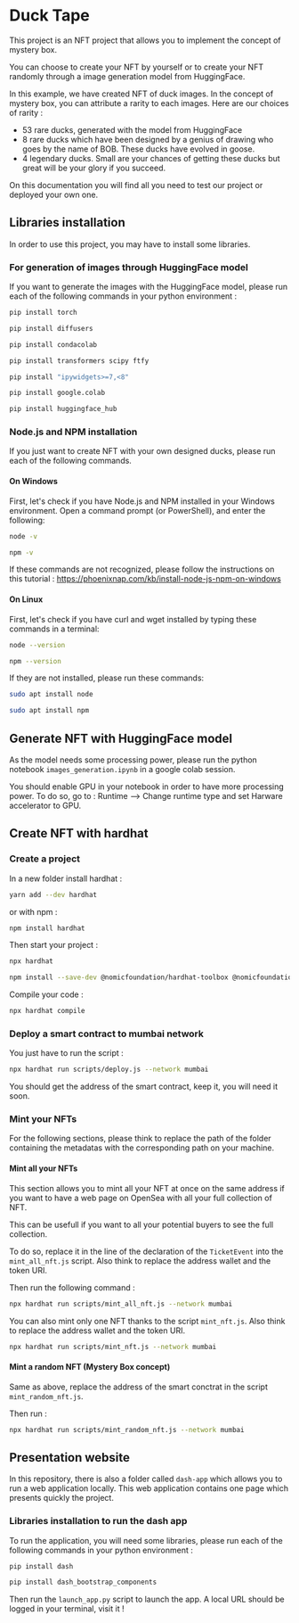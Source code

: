 
# Duck Tape

This project is an NFT project that allows you to implement the concept of mystery box.

You can choose to create your NFT by yourself or to create your NFT randomly through a image generation model from HuggingFace.

In this example, we have created NFT of duck images.
In the concept of mystery box, you can attribute a rarity to each images. Here are our choices of rarity :
- 53 rare ducks, generated with the model from HuggingFace
- 8 rare ducks which have been designed by a genius of drawing who goes by the name of BOB. These ducks have evolved in goose.
- 4 legendary ducks. Small are your chances of getting these ducks but great will be your glory if you succeed.

On this documentation you will find all you need to test our project or deployed your own one.

## Libraries installation

In order to use this project, you may have to install some libraries.

### For generation of images through HuggingFace model

If you want to generate the images with the HuggingFace model, please run each of the following commands in your python environment : 

```bash
pip install torch
```
```bash
pip install diffusers
```
```bash
pip install condacolab
```
```bash
pip install transformers scipy ftfy
```
```bash
pip install "ipywidgets>=7,<8"
```
```bash
pip install google.colab
```
```bash
pip install huggingface_hub
```

### Node.js and NPM installation

If you just want to create NFT with your own designed ducks, please run each of the following commands.

#### On Windows 

First, let's check if you have Node.js and NPM installed in your Windows environment.
Open a command prompt (or PowerShell), and enter the following:

```bash
node -v
```
```bash
npm -v
```

If these commands are not recognized, please follow the instructions on this tutorial : https://phoenixnap.com/kb/install-node-js-npm-on-windows

#### On Linux

First, let's check if you have curl and wget installed by typing these commands in a terminal:

```bash
node --version
```
```bash
npm --version
```

If they are not installed, please run these commands:

```bash
sudo apt install node 
```
```bash
sudo apt install npm
```

## Generate NFT with HuggingFace model

As the model needs some processing power, please run the python notebook `images_generation.ipynb` in a google colab session.

You should enable GPU in your notebook in order to have more processing power. 
To do so, go to : Runtime --> Change runtime type and set Harware accelerator to GPU.

## Create NFT with hardhat

### Create a project

In a new folder install hardhat :
```bash
yarn add --dev hardhat
```
or with npm :
```bash
npm install hardhat 
```

Then start your project :
```bash
npx hardhat 
```
```bash
npm install --save-dev @nomicfoundation/hardhat-toolbox @nomicfoundation/hardhat-network-helpers @nomicfoundation/hardhat-chai-matchers @nomiclabs/hardhat-ethers @nomiclabs/hardhat-etherscan chai ethers hardhat-gas-reporter solidity-coverage @typechain/hardhat typechain @typechain/ethers-v5 @ethersproject/abi @ethersproject/providers
```

Compile your code :
```bash
npx hardhat compile 
```

### Deploy a smart contract to mumbai network

You just have to run the script :
```bash
npx hardhat run scripts/deploy.js --network mumbai 
```

You should get the address of the smart contract, keep it, you will need it soon.

### Mint your NFTs

For the following sections, please think to replace the path of the folder containing the metadatas with the corresponding path on your machine. 

#### Mint all your NFTs

This section allows you to mint all your NFT at once on the same address if you want to have a web page on OpenSea with all your full collection of NFT.

This can be usefull if you want to all your potential buyers to see the full collection.

To do so, replace it in the line of the declaration of the `TicketEvent` into the `mint_all_nft.js` script.
Also think to replace the address wallet and the token URI.

Then run the following command :
```bash
npx hardhat run scripts/mint_all_nft.js --network mumbai 
```

You can also mint only one NFT thanks to the script `mint_nft.js`. Also think to replace the address wallet and the token URI.
```bash
npx hardhat run scripts/mint_nft.js --network mumbai 
```

#### Mint a random NFT (Mystery Box concept)

Same as above, replace the address of the smart conctrat in the script `mint_random_nft.js`.

Then run :
```bash
npx hardhat run scripts/mint_random_nft.js --network mumbai 
```


## Presentation website

In this repository, there is also a folder called `dash-app` which allows you to run a web application locally.
This web application contains one page which presents quickly the project.

### Libraries installation to run the dash app

To run the application, you will need some libraries, please run each of the following commands in your python environment :
```bash
pip install dash
```
```bash
pip install dash_bootstrap_components
```
Then run the `launch_app.py` script to launch the app. A local URL should be logged in your terminal, visit it !


